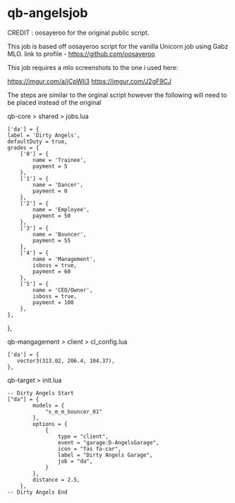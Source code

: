 # qb-angelsjob
CREDIT : oosayeroo for the original public script. 

This job is based off oosayeroo script for the vanilla Unicorn job using Gabz MLO. link to profile - https://github.com/oosayeroo

This job requires a mlo screenshots to the one i used here:

https://imgur.com/a/jCpWIi3
https://imgur.com/J2gF9CJ

The steps are similar to the orginal script however the following will need to be placed instead of the original

qb-core > shared > jobs.lua

    ['da'] = {
	label = 'Dirty Angels',
	defaultDuty = true,
	grades = {
		['0'] = {
			name = 'Trainee',
			payment = 5
		},
		['1'] = {
			name = 'Dancer',
			payment = 0
		},
		['2'] = {
			name = 'Employee',
			payment = 50
		},
        ['3'] = {
			name = 'Bouncer',
			payment = 55
		},
        ['4'] = {
			name = 'Management',
			isboss = true,
			payment = 60
		},
        ['5'] = {
			name = 'CEO/Owner',
			isboss = true,
			payment = 100
		},
	},
},

qb-mangagement > client > cl_config.lua

    ['da'] = {
       vector3(313.02, 206.4, 104.37),
    },
    

qb-target > init.lua

	-- Dirty Angels Start
	["da"] = {
			models = {
				"s_m_m_bouncer_01"
			},
			options = {
				{
					type = "client",
					event = "garage:D-AngelsGarage",
					icon = "fas fa-car",
					label = "Dirty Angels Garage",
					job = "da",
				}
			},
			distance = 2.5,
		},
	-- Dirty Angels End
